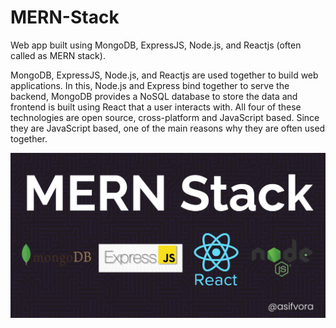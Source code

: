 # MERN-Stack

Web app built using MongoDB, ExpressJS, Node.js, and Reactjs (often called as MERN stack).

MongoDB, ExpressJS, Node.js, and Reactjs are used together to build web applications. In this, Node.js and Express bind together to serve the backend, MongoDB provides a NoSQL database to store the data and frontend is built using React that a user interacts with. All four of these technologies are open source, cross-platform and JavaScript based. Since they are JavaScript based, one of the main reasons why they are often used together.

![](./Banner.png)
